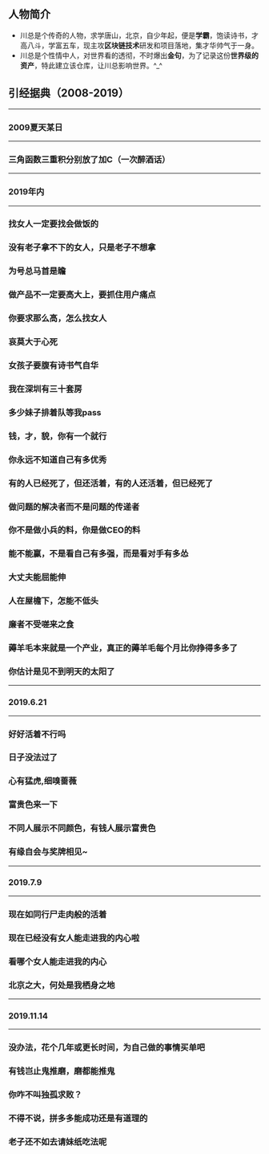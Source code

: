 ## 人物简介
- 川总是个传奇的人物，求学唐山，北京，自少年起，便是**学霸**，饱读诗书，才高八斗，学富五车，现主攻**区块链技术**研发和项目落地，集才华帅气于一身。
- 川总是个性情中人，对世界看的透彻，不时爆出**金句**，为了记录这份**世界级的资产**，特此建立该仓库，让川总影响世界。^_^
## 引经据典（2008-2019）
--------------------
### 2009夏天某日
--------------------
### 三角函数三重积分别放了加C（一次醉酒话）
--------------------
### 2019年内
--------------------
### 找女人一定要找会做饭的

### 没有老子拿不下的女人，只是老子不想拿

### 为号总马首是瞻

### 做产品不一定要高大上，要抓住用户痛点

### 你要求那么高，怎么找女人

### 哀莫大于心死

### 女孩子要腹有诗书气自华

### 我在深圳有三十套房

### 多少妹子排着队等我pass

### 钱，才，貌，你有一个就行

### 你永远不知道自己有多优秀

### 有的人已经死了，但还活着，有的人还活着，但已经死了

### 做问题的解决者而不是问题的传递者

### 你不是做小兵的料，你是做CEO的料

### 能不能赢，不是看自己有多强，而是看对手有多怂

### 大丈夫能屈能伸

### 人在屋檐下，怎能不低头

### 廉者不受嗟来之食

### 薅羊毛本来就是一个产业，真正的薅羊毛每个月比你挣得多多了

### 你估计是见不到明天的太阳了
--------------------
### 2019.6.21
--------------------

### 好好活着不行吗

### 日子没法过了

### 心有猛虎,细嗅蔷薇

### 富贵色来一下

### 不同人展示不同颜色，有钱人展示富贵色

### 有缘自会与奖牌相见~
--------------------
### 2019.7.9
--------------------
### 现在如同行尸走肉般的活着

### 现在已经没有女人能走进我的内心啦

### 看哪个女人能走进我的内心

### 北京之大，何处是我栖身之地
--------------------
### 2019.11.14
--------------------
### 没办法，花个几年或更长时间，为自己做的事情买单吧
### 有钱岂止鬼推磨，磨都能推鬼
### 你咋不叫独孤求败？
### 不得不说，拼多多能成功还是有道理的
### 老子还不如去请妹纸吃法呢
